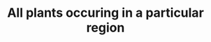 ---
title: All plants occuring in a particular region
longTitle: 'All plants occuring in a particular region.'
tags:
- gccommon
scopeNote:
- "[[Flora]]"
---